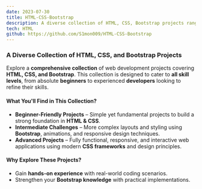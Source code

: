 ```yaml
---
date: 2023-07-30
title: HTML-CSS-Bootstrap
description: A diverse collection of HTML, CSS, Bootstrap projects ranging from beginner to advanced levels.
tech: HTML
github: https://github.com/S1mon009/HTML-CSS-Bootstrap
---
```

### A Diverse Collection of HTML, CSS, and Bootstrap Projects  

Explore a **comprehensive collection** of web development projects covering **HTML, CSS, and Bootstrap**. This collection is designed to cater to **all skill levels**, from absolute **beginners** to experienced **developers** looking to refine their skills.  

#### What You'll Find in This Collection?
- **Beginner-Friendly Projects** – Simple yet fundamental projects to build a strong foundation in **HTML & CSS**.  
- **Intermediate Challenges** – More complex layouts and styling using **Bootstrap**, animations, and responsive design techniques.  
- **Advanced Projects** – Fully functional, responsive, and interactive web applications using modern **CSS frameworks** and design principles.  

#### Why Explore These Projects?
- Gain **hands-on experience** with real-world coding scenarios.
- Strengthen your **Bootstrap knowledge** with practical implementations. 
